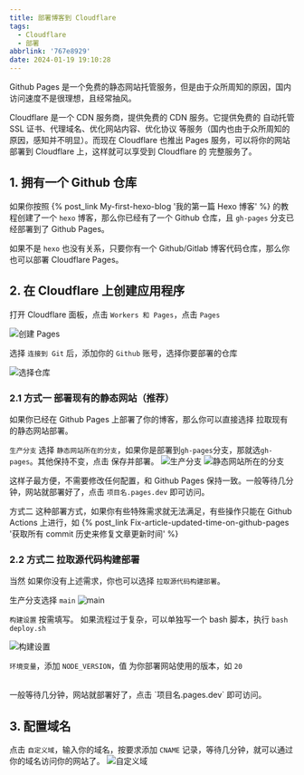 ```yaml
---
title: 部署博客到 Cloudflare
tags:
  - Cloudflare
  - 部署
abbrlink: '767e8929'
date: 2024-01-19 19:10:28
---
```


Github Pages 是一个免费的静态网站托管服务，但是由于众所周知的原因，国内访问速度不是很理想，且经常抽风。

Cloudflare 是一个 CDN 服务商，提供免费的 CDN 服务。它提供免费的 自动托管 SSL 证书、代理域名、优化网站内容、优化协议 等服务（国内也由于众所周知的原因，感知并不明显）。而现在 Cloudflare 也推出 Pages 服务，可以将你的网站部署到 Cloudflare 上，这样就可以享受到 Cloudflare 的 完整服务了。

## 1. 拥有一个 Github 仓库

如果你按照 {% post_link My-first-hexo-blog '我的第一篇 Hexo 博客' %} 的教程创建了一个 `hexo` 博客，那么你已经有了一个 Github 仓库，且 `gh-pages` 分支已经部署到了 Github Pages。

如果不是 `hexo` 也没有关系，只要你有一个 Github/Gitlab 博客代码仓库，那么你也可以部署 Cloudflare Pages。


## 2. 在 Cloudflare 上创建应用程序

打开 Cloudflare 面板，点击 `Workers 和 Pages`，点击 `Pages`

![创建 Pages](Create-Pages.webp)

选择 `连接到 Git` 后，添加你的 `Github` 账号，选择你要部署的仓库

![选择仓库](Select-Repository.webp)

### 2.1 方式一 部署现有的静态网站（推荐）
如果你已经在 Github Pages 上部署了你的博客，那么你可以直接选择 拉取现有的静态网站部署。

`生产分支` 选择 `静态网站所在的分支`，如果你是部署到`gh-pages`分支，那就选`gh-pages`。其他保持不变，点击 保存并部署。
![生产分支](branch.webp)
![静态网站所在的分支](gh-pages.webp)

这样子最方便，不需要修改任何配置，和 Github Pages 保持一致。一般等待几分钟，网站就部署好了，点击 `项目名.pages.dev` 即可访问。

方式二 这种部署方式，如果你有些特殊需求就无法满足，有些操作只能在 Github Actions 上进行，如 {% post_link Fix-article-updated-time-on-github-pages '获取所有 commit 历史来修复文章更新时间' %}

### 2.2 方式二 拉取源代码构建部署

当然 如果你没有上述需求，你也可以选择 `拉取源代码构建部署`。

生产分支选择 `main`
![main](main.webp)

`构建设置` 按需填写。
如果流程过于复杂，可以单独写一个 bash 脚本，执行 `bash deploy.sh`

![构建设置](Build-Settings.webp)

`环境变量`，添加 `NODE_VERSION`，值 为你部署网站使用的版本，如 `20`

<br>
一般等待几分钟，网站就部署好了，点击 `项目名.pages.dev` 即可访问。

## 3. 配置域名

点击 `自定义域`，输入你的域名，按要求添加 `CNAME` 记录，等待几分钟，就可以通过你的域名访问你的网站了。
![自定义域](Custom-Domain.webp)
